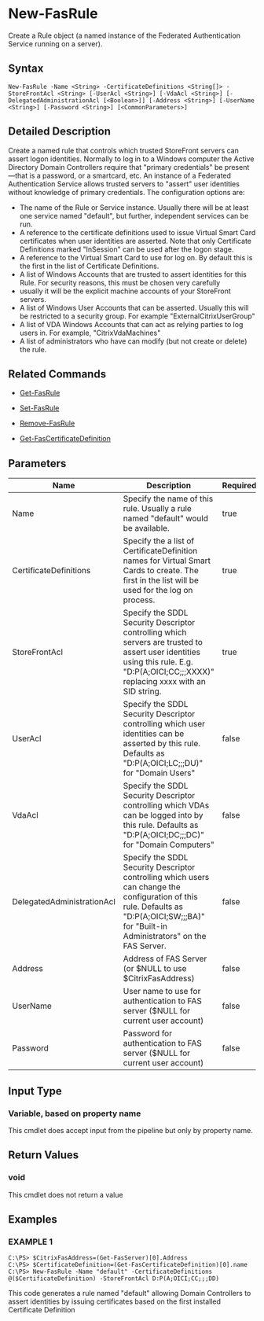 # New-FasRule

Create a Rule object (a named instance of the Federated Authentication Service running on a server).

## Syntax

`New-FasRule -Name <String> -CertificateDefinitions <String[]> -StoreFrontAcl <String> [-UserAcl <String>] [-VdaAcl <String>] [-DelegatedAdministrationAcl [<Boolean>]] [-Address <String>] [-UserName <String>] [-Password <String>] [<CommonParameters>]`

## Detailed Description

Create a named rule that controls which trusted StoreFront servers can assert logon identities. Normally to log in to a Windows computer the Active Directory Domain Controllers require that "primary credentials" be present&#8212;that is a password, or a smartcard, etc. An instance of a Federated Authentication Service allows trusted servers to "assert" user identities without knowledge of primary credentials. The configuration options are:

+  The name of the Rule or Service instance. Usually there will be at least one service named "default", but further, independent services can be run.
+  A reference to the certificate definitions used to issue Virtual Smart Card certificates when user identities are asserted. Note that only Certificate Definitions marked "InSession" can be used after the logon stage.
+  A reference to the Virtual Smart Card to use for log on. By default this is the first in the list of Certificate Definitions.
+  A list of Windows Accounts that are trusted to assert identities for this Rule. For security reasons, this must be chosen very carefully
+  usually it will be the explicit machine accounts of your StoreFront servers.
+  A list of Windows User Accounts that can be asserted. Usually this will be restricted to a security group. For example "ExternalCitrixUserGroup"
+  A list of VDA Windows Accounts that can act as relying parties to log users in. For example, "CitrixVdaMachines"
+  A list of administrators who have can modify (but not create or delete) the rule.

## Related Commands

+  [Get-FasRule](Get-FasRule.md)

+  [Set-FasRule](Set-FasRule.md)

+  [Remove-FasRule](Remove-FasRule.md)

+  [Get-FasCertificateDefinition](Get-FasCertificateDefinition.md)

## Parameters

| Name                       | Description                                                                                                                                                                                | Required? | Pipeline Input        | Default Value       |
|----------------------------|--------------------------------------------------------------------------------------------------------------------------------------------------------------------------------------------|-----------|-----------------------|---------------------|
| Name                       | Specify the name of this rule. Usually a rule named "default" would be available.                                                                                                          | true      | true (ByPropertyName) | (default)           |
| CertificateDefinitions     | Specify the a list of CertificateDefinition names for Virtual Smart Cards to create. The first in the list will be used for the log on process.                                            | true      | true (ByPropertyName) | (default)           |
| StoreFrontAcl              | Specify the SDDL Security Descriptor controlling which servers are trusted to assert user identities using this rule. E.g. "D:P(A;OICI;CC;;;XXXX)" replacing xxxx with an SID string.          | true      | true (ByPropertyName) | (default)           |
| UserAcl                    | Specify the SDDL Security Descriptor controlling which user identities can be asserted by this rule. Defaults as "D:P(A;OICI;LC;;;DU)" for "Domain Users"                                  | false     | true (ByPropertyName) | D:P(A;OICI;DC;;;DU) |
| VdaAcl                     | Specify the SDDL Security Descriptor controlling which VDAs can be logged into by this rule. Defaults as "D:P(A;OICI;DC;;;DC)" for "Domain Computers"                                      | false     | true (ByPropertyName) | D:P(A;OICI;DC;;;DC) |
| DelegatedAdministrationAcl | Specify the SDDL Security Descriptor controlling which users can change the configuration of this rule. Defaults as "D:P(A;OICI;SW;;;BA)" for "Built-in Administrators" on the FAS Server. | false     | true (ByPropertyName) | D:P(A;OICI;SW;;;BA) |
| Address                    | Address of FAS Server (or \$NULL to use \$CitrixFasAddress)                                                                                                                                | false     | true (ByPropertyName) | \$CitrixFasAddress  |
| UserName                   | User name to use for authentication to FAS server (\$NULL for current user account)                                                                                                        | false     | true (ByPropertyName) | \$NULL              |
| Password                   | Password for authentication to FAS server (\$NULL for current user account)                                                                                                                | false     | true (ByPropertyName) | \$NULL              |

## Input Type

### Variable, based on property name

This cmdlet does accept input from the pipeline but only by property name.

## Return Values

### void

This cmdlet does not return a value

## Examples

### EXAMPLE 1

    C:\PS> $CitrixFasAddress=(Get-FasServer)[0].Address
    C:\PS> $CertificateDefinition=(Get-FasCertificateDefinition)[0].name
    C:\PS> New-FasRule -Name "default" -CertificateDefinitions @($CertificateDefinition) -StoreFrontAcl D:P(A;OICI;CC;;;DD)

This code generates a rule named "default" allowing Domain Controllers to assert identities by issuing certificates based on the first installed Certificate Definition
